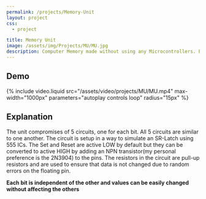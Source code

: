 ```yaml
---
permalink: /projects/Memory-Unit
layout: project
css:
  - project

title: Memory Unit
image: /assets/img/Projects/MU/MU.jpg
description: Computer Memory made without using any Microcontrollers. Practical Demonstration of the SR Latch.
---
```


## Demo
{% include video.liquid src="/assets/video/projects/MU/MU.mp4" max-width="1000px" parameters="autoplay controls loop" radius="15px" %}

## Explanation

The unit compromises of 5 circuits, one for each bit. All 5 circuits are similar to one another. The circuit is setup in a way to simulate an SR-Latch using 555 ICs. The Set and Reset are active LOW by default but they can be converted to active HIGH by adding an NPN transistor(my personal preference is the 2N3904) to the pins. The resistors in the circuit are pull-up resistors and are used to ensure that data is not changed due to random errors on the floating pin.

**Each bit is independent of the other and values can be easily changed without affecting the others**

<br class="spacer">